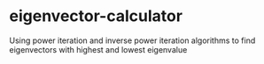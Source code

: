 # eigenvector-calculator
Using power iteration and inverse power iteration algorithms to find eigenvectors with highest and lowest eigenvalue
